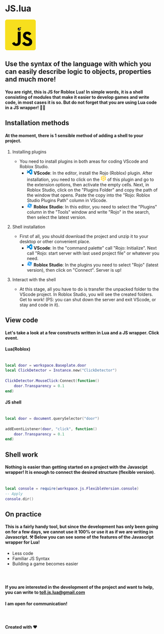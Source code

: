 # JS.lua

<img class="logo" src="https://github.com/JS-lua/js.lua/blob/main/resmd/javascript.png?raw=true" width="100px">

## Use the syntax of the language with which you can easily describe logic to objects, properties and much more!
#### You are right, this is JS for Roblox Lua! In simple words, it is a shell сonsisting of modules that make it easier to develop games and write code, in most cases it is so. But do not forget that you are using Lua code in a JS wrapper! 🦸‍♂️


## Installation methods 
#### At the moment, there is 1 sensible method of adding a shell to your project.

1. Installing plugins
    - You need to install plugins in both areas for coding VScode and Roblox Studio.
        - <img class="VScode" src="https://raw.githubusercontent.com/JS-lua/js.lua/main/resmd/vscode-icon.png" width="18px"> **VScode**: In the editor, install the Rojo (Roblox) plugin. After installation, you need to click on the <img class="setting" src="https://raw.githubusercontent.com/JS-lua/js.lua/main/resmd/settings-icon.png" width="18px"> of this plugin and go to the extension options, then activate the empty cells. Next, in Roblox Studio, click on the "Plugins Folder" and copy the path of the window that opens. Paste the copy into the "Rojo: Roblox Studio Plugins Path" column in VScode.
        - <img class="rs" src="https://raw.githubusercontent.com/JS-lua/js.lua/main/resmd/rs-icon.png" width="18px"> **Roblox Studio**: In this editor, you need to select the "Plugins" column in the "Tools" window and write "Rojo" in the search, then select the latest version.

2. Shell installation
    - First of all, you should download the project and unzip it to your desktop or other convenient place.
        - <img class="VScode" src="https://raw.githubusercontent.com/JS-lua/js.lua/main/resmd/vscode-icon.png" width="18px"> **VScode**: In the "command palette" call "Rojo: Initialize". Next call "Rojo: start server with last used project file" or whatever you need.
        - <img class="rs" src="https://raw.githubusercontent.com/JS-lua/js.lua/main/resmd/rs-icon.png" width="18px"> **Roblox Studio**: In the plugins you need to select "Rojo" (latest version), then click on "Connect". Server is up!
3. Interact with the shell
    - At this stage, all you have to do is transfer the unpacked folder to the VScode project. In Roblox Studio, you will see the created folders. Get to work! (PS: you can shut down the server and exit VScode, or stay and code in it).


## View code
#### Let's take a look at a few constructs written in Lua and a JS wrapper. Click event.

#### **Lua(Roblox)**
```lua

local door = workspace.Baseplate.door
local ClickDetector = Instance.new("ClickDetector")

ClickDetector.MouseClick:Connect(function()
	door.Transparency = 0.1
end)

```

#### **JS shell**
```lua

local door = document.querySelector("door")

addEventListener(door, "click", function()
	door.Transparency = 0.1
end)

```


## Shell work
#### Nothing is easier than getting started on a project with the Javascipt wrapper! It is enough to connect the desired structure (flexible version).

```lua

local console = require(workspace.js.FlexibleVersion.console)
-- Apply
console.dir()

```

## On practice
#### This is a fairly handy tool, but since the development has only been going on for a few days, we cannot use it 100% or use it as if we are writing in Javascript. ⚒ Below you can see some of the features of the Javascript wrapper for Lua!

<ul>
    <li>Less code</li>
    <li>Familiar JS Syntax</li>
    <li>Building a game becomes easier</li>
</ul>

#### ᅠ ᅠ
#### If you are interested in the development of the project and want to help, you can write to toll.js.lua@gmail.com
#### I am open for communication!

#### ᅠ ᅠ
#### Created with ❤
